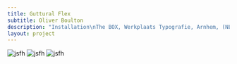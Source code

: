 ```yaml
---
title: Guttural Flex
subtitle: Oliver Boulton
description: "Installation\nThe BOX, Werkplaats Typografie, Arnhem, (NL)\nAcrylic on Steel, Variable Dimensions, 2018"
layout: project
---
```


![jsfh](/assets/images/guttural-flex/oliver-boulton-guttural-flex-1.png)
![jsfh](/assets/images/guttural-flex/oliver-boulton-guttural-flex-05.png)
![jsfh](/assets/images/guttural-flex/oliver-boulton-guttural-flex-06.png)